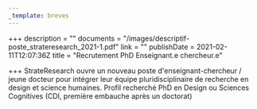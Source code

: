 ```yaml
---
_template: breves
---
```


+++
description = ""
documents = "/images/descriptif-poste_strateresearch_2021-1.pdf"
link = ""
publishDate = 2021-02-11T12:07:36Z
title = "Recrutement PhD Enseignant.e chercheur.e"

+++
StrateResearch ouvre un nouveau poste d'enseignant-chercheur / jeune docteur pour intégrer leur équipe pluridisciplinaire de recherche en design et science humaines. Profil recherché PhD en Design ou Sciences Cognitives (CDI, première embauche après un doctorat)
